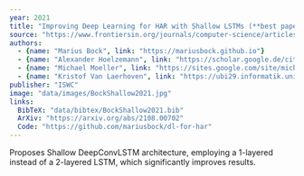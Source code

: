 ```yaml
---
year: 2021
title: "Improving Deep Learning for HAR with Shallow LSTMs (**best paper award**)"
source: "https://www.frontiersin.org/journals/computer-science/articles/10.3389/fcomp.2022.924954"
authors:
  - {name: "Marius Bock", link: "https://mariusbock.github.io"}
  - {name: "Alexander Hoelzemann", link: "https://scholar.google.de/citations?user=cs3xPp4AAAAJ&hl=de"}
  - {name: "Michael Moeller", link: "https://sites.google.com/site/michaelmoellermath"}
  - {name: "Kristof Van Laerhoven", link: "https://ubi29.informatik.uni-siegen.de/usi/team_kvl.html"}
publisher: "ISWC"
image: "data/images/BockShallow2021.jpg"
links:
  BibTeX: "data/bibtex/BockShallow2021.bib"
  ArXiv: "https://arxiv.org/abs/2108.00702"
  Code: "https://github.com/mariusbock/dl-for-har"
---
```

Proposes Shallow DeepConvLSTM architecture, employing a 1-layered instead of a 2-layered LSTM, which significantly improves results.